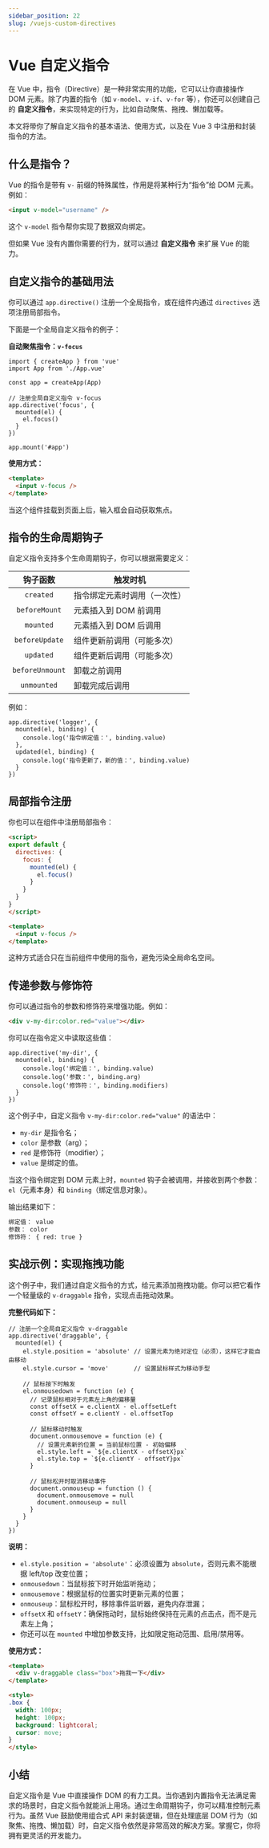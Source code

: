 ```yaml
---
sidebar_position: 22
slug: /vuejs-custom-directives
---
```


# Vue 自定义指令

在 Vue 中，指令（Directive）是一种非常实用的功能，它可以让你直接操作 DOM 元素。除了内置的指令（如 `v-model`、`v-if`、`v-for` 等），你还可以创建自己的 **自定义指令**，来实现特定的行为，比如自动聚焦、拖拽、懒加载等。

本文将带你了解自定义指令的基本语法、使用方式，以及在 Vue 3 中注册和封装指令的方法。



## 什么是指令？

Vue 的指令是带有 `v-` 前缀的特殊属性，作用是将某种行为“指令”给 DOM 元素。例如：

```html showLineNumbers
<input v-model="username" />
```

这个 `v-model` 指令帮你实现了数据双向绑定。

但如果 Vue 没有内置你需要的行为，就可以通过 **自定义指令** 来扩展 Vue 的能力。



## 自定义指令的基础用法

你可以通过 `app.directive()` 注册一个全局指令，或在组件内通过 `directives` 选项注册局部指令。

下面是一个全局自定义指令的例子：

**自动聚焦指令：`v-focus`**

```tsx showLineNumbers title="main.js"
import { createApp } from 'vue'
import App from './App.vue'

const app = createApp(App)

// 注册全局自定义指令 v-focus
app.directive('focus', {
  mounted(el) {
    el.focus()
  }
})

app.mount('#app')
```

**使用方式：**

```html showLineNumbers
<template>
  <input v-focus />
</template>
```

当这个组件挂载到页面上后，输入框会自动获取焦点。



## 指令的生命周期钩子

自定义指令支持多个生命周期钩子，你可以根据需要定义：

|    钩子函数     | 触发时机                     |
| :-------------: | ---------------------------- |
|    `created`    | 指令绑定元素时调用（一次性） |
|  `beforeMount`  | 元素插入到 DOM 前调用        |
|    `mounted`    | 元素插入到 DOM 后调用        |
| `beforeUpdate`  | 组件更新前调用（可能多次）   |
|    `updated`    | 组件更新后调用（可能多次）   |
| `beforeUnmount` | 卸载之前调用                 |
|   `unmounted`   | 卸载完成后调用               |

例如：

```tsx showLineNumbers
app.directive('logger', {
  mounted(el, binding) {
    console.log('指令绑定值：', binding.value)
  },
  updated(el, binding) {
    console.log('指令更新了，新的值：', binding.value)
  }
})
```



## 局部指令注册

你也可以在组件中注册局部指令：

```html showLineNumbers
<script>
export default {
  directives: {
    focus: {
      mounted(el) {
        el.focus()
      }
    }
  }
}
</script>

<template>
  <input v-focus />
</template>
```

这种方式适合只在当前组件中使用的指令，避免污染全局命名空间。



## 传递参数与修饰符

你可以通过指令的参数和修饰符来增强功能。例如：

```html showLineNumbers
<div v-my-dir:color.red="value"></div>
```

你可以在指令定义中读取这些值：

```tsx showLineNumbers
app.directive('my-dir', {
  mounted(el, binding) {
    console.log('绑定值：', binding.value)
    console.log('参数：', binding.arg)
    console.log('修饰符：', binding.modifiers)
  }
})
```

这个例子中，自定义指令 `v-my-dir:color.red="value"` 的语法中：

- `my-dir` 是指令名；
- `color` 是参数（arg）；
- `red` 是修饰符（modifier）；
- `value` 是绑定的值。

当这个指令绑定到 DOM 元素上时，`mounted` 钩子会被调用，并接收到两个参数：`el`（元素本身）和 `binding`（绑定信息对象）。

输出结果如下：

```bash showLineNumbers
绑定值： value
参数： color
修饰符： { red: true }
```



## 实战示例：实现拖拽功能

这个例子中，我们通过自定义指令的方式，给元素添加拖拽功能。你可以把它看作一个轻量级的 `v-draggable` 指令，实现点击拖动效果。

**完整代码如下：**

```tsx showLineNumbers
// 注册一个全局自定义指令 v-draggable
app.directive('draggable', {
  mounted(el) {
    el.style.position = 'absolute' // 设置元素为绝对定位（必须），这样它才能自由移动
    el.style.cursor = 'move'       // 设置鼠标样式为移动手型

    // 鼠标按下时触发
    el.onmousedown = function (e) {
      // 记录鼠标相对于元素左上角的偏移量
      const offsetX = e.clientX - el.offsetLeft
      const offsetY = e.clientY - el.offsetTop

      // 鼠标移动时触发
      document.onmousemove = function (e) {
        // 设置元素新的位置 = 当前鼠标位置 - 初始偏移
        el.style.left = `${e.clientX - offsetX}px`
        el.style.top = `${e.clientY - offsetY}px`
      }

      // 鼠标松开时取消移动事件
      document.onmouseup = function () {
        document.onmousemove = null
        document.onmouseup = null
      }
    }
  }
})
```

**说明：**

- `el.style.position = 'absolute'`：必须设置为 `absolute`，否则元素不能根据 left/top 改变位置；
- `onmousedown`：当鼠标按下时开始监听拖动；
- `onmousemove`：根据鼠标的位置实时更新元素的位置；
- `onmouseup`：鼠标松开时，移除事件监听器，避免内存泄漏；
- `offsetX` 和 `offsetY`：确保拖动时，鼠标始终保持在元素的点击点，而不是元素左上角；
- 你还可以在 `mounted` 中增加参数支持，比如限定拖动范围、启用/禁用等。

**使用方式：**

```html showLineNumbers
<template>
  <div v-draggable class="box">拖我一下</div>
</template>

<style>
.box {
  width: 100px;
  height: 100px;
  background: lightcoral;
  cursor: move;
}
</style>
```



## 小结

自定义指令是 Vue 中直接操作 DOM 的有力工具。当你遇到内置指令无法满足需求的场景时，自定义指令就能派上用场。通过生命周期钩子，你可以精准控制元素行为。虽然 Vue 鼓励使用组合式 API 来封装逻辑，但在处理底层 DOM 行为（如聚焦、拖拽、懒加载）时，自定义指令依然是非常高效的解决方案。掌握它，你将拥有更灵活的开发能力。
